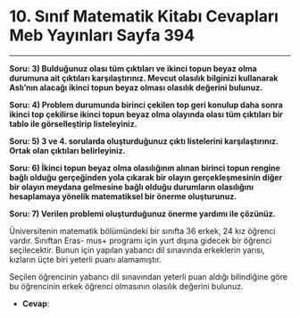 # 10. Sınıf Matematik Kitabı Cevapları Meb Yayınları Sayfa 394

---

**Soru: 3) Bulduğunuz olası tüm çıktıları ve ikinci topun beyaz olma durumuna ait çıktıları karşılaştırınız. Mevcut olasılık bilginizi kullanarak Aslı’nın alacağı ikinci topun beyaz olması olasılık değerini bulunuz.**

**Soru: 4) Problem durumunda birinci çekilen top geri konulup daha sonra ikinci top çekilirse ikinci topun beyaz olma olayında olası tüm çıktıları bir tablo ile görselleştirip listeleyiniz.**

**Soru: 5) 3 ve 4. sorularda oluşturduğunuz çıktı listelerini karşılaştırınız. Ortak olan çıktıları belirleyiniz.**

**Soru: 6) İkinci topun beyaz olma olasılığının alınan birinci topun rengine bağlı olduğu gerçeğinden yola çıkarak bir olayın gerçekleşmesinin diğer bir olayın meydana gelmesine bağlı olduğu durumların olasılığını hesaplamaya yönelik matematiksel bir önerme oluşturunuz.**

**Soru: 7) Verilen problemi oluşturduğunuz önerme yardımı ile çözünüz.**

Üniversitenin matematik bölümündeki bir sınıfta 36 erkek, 24 kız öğrenci vardır. Sınıftan Eras- mus+ programı için yurt dışına gidecek bir öğrenci seçilecektir. Bunun için yapılan yabancı dil sınavında erkeklerin yarısı, kızların üçte biri yeterli puanı alamamıştır.

 Seçilen öğrencinin yabancı dil sınavından yeterli puan aldığı bilindiğine göre bu öğrencinin erkek öğrenci olmasının olasılık değerini bulunuz.

-   **Cevap**: